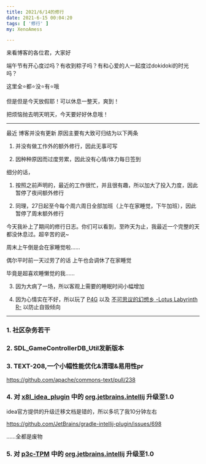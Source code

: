 ```yaml
---
title: 2021/6/14的修行
date: 2021-6-15 00:04:20
tags: [ '修行' ]
my: XenoAmess

---
```


来看博客的各位君，大家好

端午节有开心度过吗？有收到粽子吗？有和心爱的人一起度过dokidoki的时光吗？

这里全⭐都⭐没⭐有⭐哦

但是但是今天放假耶！可以休息一整天，爽到！

把烦恼抛去明天明天，今天要好好休息哦！

---

最近 博客并没有更新 原因主要有大致可归结为以下两条

1. 并没有做工作外的额外修行，因此无事可写

2. 因种种原因而过度劳累，因此没有心情/体力每日签到

细分的话，

1. 按照之前声明的，最近的工作很忙，并且很有趣，所以加大了投入力度，因此暂停了夜间额外修行

2. 同理，27日起至今每个周六周日全部加班（上午在家睡觉，下午加班），因此暂停了周末额外修行

今天我补上了期间的修行日志。你们可以看到，至昨天为止，我最近一个完整的天都没休息过。超辛苦的说~

周末上午倒是会在家睡觉啦……

偶尔平时前一天过劳了的话 上午也会调休了在家睡觉

毕竟是超喜欢睡懒觉的我……

3. 因为大病了一场，所以客观上需要的睡眠时间小幅增加

4. 因为心情实在不好，所以玩了
[P4G](https://store.steampowered.com/app/1113000/Persona_4_Golden/)
以及
[不可思议的幻想乡 -Lotus Labyrinth R-](https://store.steampowered.com/app/1005120/_Lotus_Labyrinth_R/)
以防止自毁倾向

---

### 1. 社区杂务若干

### 2. SDL_GameControllerDB_Util发新版本

### 3. TEXT-208,一个小幅性能优化&清理&易用性pr

https://github.com/apache/commons-text/pull/238

### 4. 对 [x8l_idea_plugin](https://github.com/XenoAmess/x8l_idea_plugin) 中的 [org.jetbrains.intellij](https://lp.jetbrains.com/gradle-intellij-plugin/) 升级至1.0

idea官方提供的升级迁移文档是错的，所以多坑了我10分钟左右

https://github.com/JetBrains/gradle-intellij-plugin/issues/698

……全都是废物

### 5. 对 [p3c-TPM](https://github.com/XenoAmess/p3c) 中的 [org.jetbrains.intellij](https://lp.jetbrains.com/gradle-intellij-plugin/) 升级至1.0
